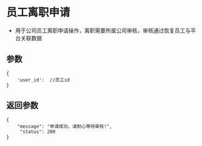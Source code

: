 # 员工离职申请

- 用于公司员工离职申请操作，离职需要所属公司审核，审核通过恢复员工与平台关联数据

## 参数

    {
        'user_id':  //员工id
    }
    
## 返回参数

    {
        "message": "申请成功，请耐心等待审核!",
         "status": 200
    }

